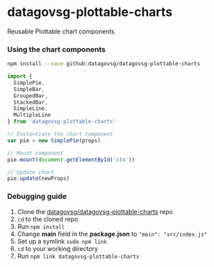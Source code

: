 # datagovsg-plottable-charts
Reusable Plottable chart components

### Using the chart components
```bash
npm install --save github:datagovsg/datagovsg-plottable-charts
```

```javascript
import {
  SimplePie,
  SimpleBar,
  GroupedBar,
  StackedBar,
  SimpleLine,
  MultipleLine
} from 'datagovsg-plottable-charts'

// Instantiate the chart component
var pie = new SimplePie(props)

// Mount component
pie.mount(document.getElementById('ctn'))

// Update chart
pie.update(newProps)
```

### Debugging guide

1. Clone the [datagovsg/datagovsg-plottable-charts](https://github.com/datagovsg/datagovsg-plottable-charts) repo
2. `cd` to the cloned repo
3. Run `npm install`
4. Change **main** field in the **package.json** to `"main": "src/index.js"`
5. Set up a symlink `sudo npm link`
6. `cd` to your working directory
7. Run `npm link datagovsg-plottable-charts`
